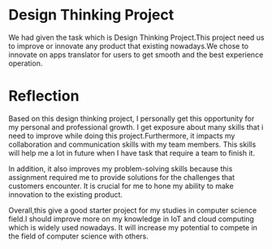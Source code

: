 <!DOCTYPE html>
<html>


<body class="stackedit">
  <div class="stackedit__html"><h1 id="design-thinking-project">Design Thinking Project</h1>
<p>We had given the task which is Design Thinking Project.This project need us to improve or innovate any product that existing nowadays.We chose to innovate on apps translator for users to get smooth and the best experience operation.</p>
<h1 id="reflection">Reflection</h1>
<p>Based on this design thinking project, I personally get this opportunity for my personal and professional growth.  I get exposure about many skills that i need to improve while doing this project.Furthermore, it impacts my collaboration and communication skills with my team members. This skills will help me a lot in future when I have task that require a team to finish it.</p>
<p>In addition, it also improves my problem-solving skills because this assignment required me to provide solutions for the challenges that customers encounter. It is crucial for me to hone my ability to make innovation to the existing product.</p>
<p>Overall,this give a good starter project for my studies in computer science field.I should improve more on  my knowledge in IoT and cloud computing which is widely used nowadays. It will increase my potential to compete in the field of computer science with others.</p>
</div>
</body>

</html>
